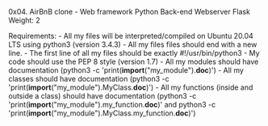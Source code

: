 0x04. AirBnB clone - Web framework
Python
Back-end
Webserver
Flask
 Weight: 2

Requirements:
	- All my files will be interpreted/compiled on Ubuntu 20.04 LTS using python3 (version 3.4.3)
	- All my files files should end with a new line.
	- The first line of all my files should be exactly #!/usr/bin/python3
	- My code should use the PEP 8 style (version 1.7)
	- All my modules should have documentation (python3 -c 'print(__import__("my_module").__doc__)')
	- All my classes should have documentation (python3 -c 'print(__import__("my_module").MyClass.__doc__)')
	- All my functions (inside and outside a class) should have documentation (python3 -c 'print(__import__("my_module").my_function.__doc__)' and python3 -c 'print(__import__("my_module").MyClass.my_function.__doc__)')
